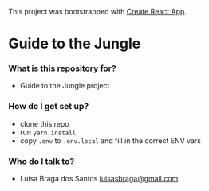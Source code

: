This project was bootstrapped with [Create React App](https://github.com/facebookincubator/create-react-app).

# Guide to the Jungle #

### What is this repository for? ###

* Guide to the Jungle project

### How do I get set up? ###

* clone this repo
* run `yarn install`
* copy `.env` to `.env.local` and fill in the correct ENV vars

### Who do I talk to? ###

* Luisa Braga dos Santos <luisasbraga@gmail.com>
